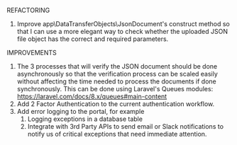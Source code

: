 REFACTORING
1. Improve app\DataTransferObjects\JsonDocument's construct method so that I can use a more elegant way to check whether the uploaded JSON file object has the correct and required parameters.



IMPROVEMENTS
1. The 3 processes that will verify the JSON document should be done asynchronously so that the verification process can be scaled easily without affecting the time needed to process the documents if done synchronously. This can be done using Laravel's Queues modules: https://laravel.com/docs/8.x/queues#main-content
2. Add 2 Factor Authentication to the current authentication workflow.
3. Add error logging to the portal, for example
    1. Logging exceptions in a database table
    2. Integrate with 3rd Party APIs to send email or Slack notifications to notify us of critical exceptions that need immediate attention.





